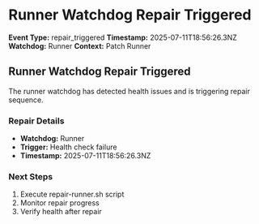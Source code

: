 # Runner Watchdog Repair Triggered

**Event Type:** repair_triggered
**Timestamp:** 2025-07-11T18:56:26.3NZ
**Watchdog:** Runner
**Context:** Patch Runner


## Runner Watchdog Repair Triggered

The runner watchdog has detected health issues and is triggering repair sequence.

### Repair Details
- **Watchdog:** Runner
- **Trigger:** Health check failure
- **Timestamp:** 2025-07-11T18:56:26.3NZ

### Next Steps
1. Execute repair-runner.sh script
2. Monitor repair progress
3. Verify health after repair


